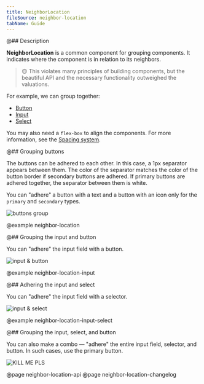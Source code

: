 ```yaml
---
title: NeighborLocation
fileSource: neighbor-location
tabName: Guide
---
```


@## Description

**NeighborLocation** is a common component for grouping components. It indicates where the component is in relation to its neighbors.

> 🙃 This violates many principles of building components, but the beautiful API and the necessary functionality outweighed the valuations.

For example, we can group together:

- [Button](/components/button/)
- [Input](/components/input/)
- [Select](/components/select)

You may also need a `flex-box` to align the components. For more information, see the [Spacing system](/layout/box-system/).

@## Grouping buttons

The buttons can be adhered to each other. In this case, a 1px separator appears between them. The color of the separator matches the color of the button border if secondary buttons are adhered. If primary buttons are adhered together, the separator between them is white.

You can "adhere" a button with a text and a button with an icon only for the `primary` and `secondary` types.

![buttons group](static/buttons-group.png)

@example neighbor-location

@## Grouping the input and button

You can "adhere" the input field with a button.

![input & button](static/input-button-group.png)

@example neighbor-location-input

@## Adhering the input and select

You can "adhere" the input field with a selector.

![input & select](static/input-select-group.png)

@example neighbor-location-input-select

@## Grouping the input, select, and button

You can also make a combo — "adhere" the entire input field, selector, and button. In such cases, use the primary button.

![KILL ME PLS](static/combo.png)

@page neighbor-location-api
@page neighbor-location-changelog
